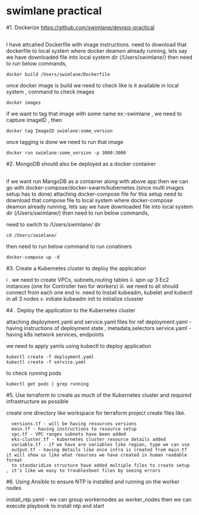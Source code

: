 # swimlane practical 
#1. Dockerize https://github.com/swimlane/devops-practical
##
I have attcahed Dockerfile with image instructions.
need to download that dockerfile to local system where docker deamon already running,
lets say we have downloaded file into local system dir (/Users/swimlane/)
then need to run below commands, 
```
docker build /Users/swimlane/Dockerfile  
```
once docker image is build we need to check like is it available in local system , 
command to check images 
```
docker images
```

if we want to tag that image with some name ex:-swimlane , we need to capture imageID , then 

```
docker tag ImageID swimlane:some_version 
```
once tagging is done we need to run that image

```
docker run swimlane:some_version -p 3000:3000
```

#2. MongoDB should also be deployed as a docker container
##
if we want run MangoDB as a container along with above app then we can go with docker-compose/docker-swarm/kubernetes (since multi images setup has to done) 
attaching docker-compose file for this setup 
need to download that compose file to local system where docker-compose deamon already running, 
lets say we have downloaded file into local system dir (/Users/swimlane/)
then need to run below commands, 

need to switch to /Users/swimlane/ dir

```
cd /Users/swimlane/
```

then need to run below command to run conatiners

```
docker-compose up -d 
```

#3. Create a Kubernetes cluster to deploy the application 

  i . we need to create VPCs, subnets,routing tables 
  ii. spin up 3 Ec2 instances (one for Controller two for workers) 
  iii. we need to all should connect from each one end 
  iv. need to Install kubeadm, kubelet and kubectl in all 3 nodes 
  v.  initiate kubeadm init to initialize clusster 


#4 . Deploy the application to the Kubernetes cluster

attaching deployment.yaml and service.yaml  files for ref 
deployment.yaml - having instructions of deployment state , metadata,selectors 
service.yaml - having k8s network services, endpoints 

we need to apply yamls using kubectl to deploy application

```
kubectl create -f deployment.yaml
kubectl create -f service.yaml
```
to check running pods

```
kubectl get pods | grep running 
```
#5. Use terraform to create as much of the Kubernetes cluster and required infrastructure as possible

   create one directory like workspace for terraform project 
   create files like. 
 ```  
   versions.tf - will be having resources versions 
   main.tf - having instructions to resource setup 
   vpc.tf - VPC ranges subnets have been added 
   eks-cluster.tf - kubernetes cluster resource details added 
   variable.tf - if we have are variables like region, type we can use 
   output.tf - having details like once infra is created from main.tf it will show us like what reourses we have created in human readable format 
   to standaridize structure have added multiple files to create setup , it's like we easy to troubleshoot files by seeing errors 
 ``` 
 
#6. Using Ansible to ensure NTP is installed and running on the worker nodes

install_ntp.yaml - we can group workernodes as worker_nodes then we can execute playbook to install ntp and start
